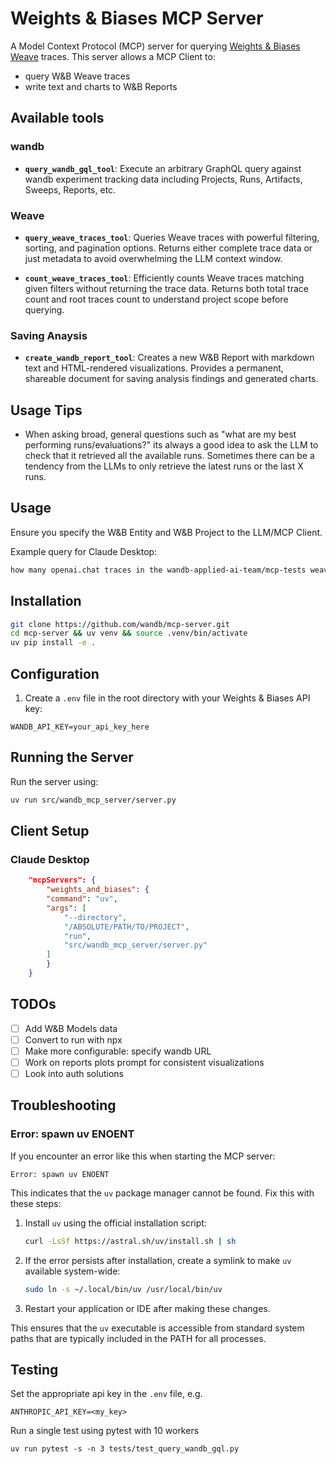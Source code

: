 # Weights & Biases MCP Server

A Model Context Protocol (MCP) server for querying [Weights & Biases Weave](https://weave-docs.wandb.ai/) traces. This server allows a MCP Client to:

- query W&B Weave traces
- write text and charts to W&B Reports

## Available tools


### wandb
-  **`query_wandb_gql_tool`**: Execute an arbitrary GraphQL query against wandb experiment tracking data including Projects, Runs, Artifacts, Sweeps, Reports, etc.
  
### Weave
- **`query_weave_traces_tool`**: Queries Weave traces with powerful filtering, sorting, and pagination options.
  Returns either complete trace data or just metadata to avoid overwhelming the LLM context window.

- **`count_weave_traces_tool`**: Efficiently counts Weave traces matching given filters without returning the trace data.
  Returns both total trace count and root traces count to understand project scope before querying.

### Saving Anaysis
- **`create_wandb_report_tool`**: Creates a new W&B Report with markdown text and HTML-rendered visualizations.
  Provides a permanent, shareable document for saving analysis findings and generated charts.

## Usage Tips

- When asking broad, general questions such as "what are my best performing runs/evaluations?" its always a good idea to ask the LLM to check that it retrieved all the available runs. Sometimes there can be a tendency from the LLMs to only retrieve the latest runs or the last X runs.

## Usage

Ensure you specify the W&B Entity and W&B Project to the LLM/MCP Client.

Example query for Claude Desktop:

```markdown
how many openai.chat traces in the wandb-applied-ai-team/mcp-tests weave project? plot the most recent 5 traces over time and save to a report
```

## Installation

```bash
git clone https://github.com/wandb/mcp-server.git
cd mcp-server && uv venv && source .venv/bin/activate
uv pip install -e .
```

## Configuration

1. Create a `.env` file in the root directory with your Weights & Biases API key:
```
WANDB_API_KEY=your_api_key_here
```

## Running the Server

Run the server using:

```bash
uv run src/wandb_mcp_server/server.py
```

## Client Setup

### Claude Desktop

```json
    "mcpServers": {
        "weights_and_biases": {
        "command": "uv",
        "args": [
            "--directory",
            "/ABSOLUTE/PATH/TO/PROJECT",
            "run",
            "src/wandb_mcp_server/server.py"
        ]
        }
    }
```

## TODOs

- [ ] Add W&B Models data
- [ ] Convert to run with npx
- [ ] Make more configurable: specify wandb URL
- [ ] Work on reports plots prompt for consistent visualizations
- [ ] Look into auth solutions

## Troubleshooting

### Error: spawn uv ENOENT

If you encounter an error like this when starting the MCP server:
```
Error: spawn uv ENOENT
```

This indicates that the `uv` package manager cannot be found. Fix this with these steps:

1. Install `uv` using the official installation script:
   ```bash
   curl -LsSf https://astral.sh/uv/install.sh | sh
   ```

2. If the error persists after installation, create a symlink to make `uv` available system-wide:
   ```bash
   sudo ln -s ~/.local/bin/uv /usr/local/bin/uv
   ```

3. Restart your application or IDE after making these changes.

This ensures that the `uv` executable is accessible from standard system paths that are typically included in the PATH for all processes.

## Testing

Set the appropriate api key in the `.env` file, e.g.

```
ANTHROPIC_API_KEY=<my_key>
```

Run a single test using pytest with 10 workers
```
uv run pytest -s -n 3 tests/test_query_wandb_gql.py
```
